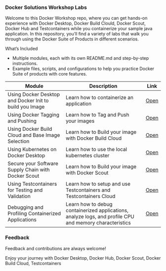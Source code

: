 
### Docker Solutions Workshop Labs

Welcome to this Docker Workshop repo, where you can get hands-on experience with Docker Desktop, Docker Build Clould, Docker Scout, Docker Hub and Testcontainers while you containerize your sample java application. In this repository, you’ll find a variety of labs that walk you through using the Docker Suite of Products in different scenarios.

What’s Included

* Multiple modules, each with its own README.md and step-by-step instructions.
* Example files, scripts, and configurations to help you practice Docker Suite of products with core features.

| Module                                             | Description                                       | Link                                                                                        |
|----------------------------------------------------|---------------------------------------------------|---------------------------------------------------------------------------------------------|
| Using Docker Desktop and Docker Init to build you Image                           | Learn how to containerize an application              | [Open](https://github.com/artofthepossible/whale-of-a-time/blob/main/labs/01_Using_Docker_Desktop_and_Docker_Init.md) |
| Using Docker Tagging and Pushing                                       | Learn how to Tag and Push your images                          | [Open](https://github.com/artofthepossible/whale-of-a-time/blob/main/labs/02_Using_docker_tag_and_push.md)  |
| Using Docker Build Cloud and Base Image Selection                                 | Learn how to Build your image with Docker Build Cloud | [Open](https://github.com/artofthepossible/whale-of-a-time/blob/main/labs/03_Using_docker_build_cloud_and_Base_Image_Selection.md)  |
| Using Kubernetes on Docker Desktop | Learn how to use the local kubernetes cluster | [Open](https://github.com/artofthepossible/whale-of-a-time/blob/main/labs/04_Using_kubernetes_on_docker_desktop.md)  |
| Secure your Software Supply Chain with Docker Scout| Learn how to Build your image with Docker Scout | [Open](https://github.com/artofthepossible/whale-of-a-time/blob/main/labs/05_Secure_your_supply_chain_with_docker_scout.md)  |
| Using Testcontainers for Testing and Validation| Learn how to setup and use Testcontainers and Testcontainers Cloud | [Open](https://github.com/artofthepossible/whale-of-a-time/blob/main/labs/06_Using_testcontainers_for_Testing_and_Validation.md)  |
| Debugging and Profiling Containerized Applications| Learn how to debug containerized applications, analyze logs, and profile CPU and memory characteristics | [Open](https://github.com/artofthepossible/whale-of-a-time/blob/main/labs/07_Debugging%20and_Profiling%20Containerized_Applications.md)  |

### Feedback
Feedback and contributions are always welcome!

Enjoy your journey with Docker Desktop, Docker Hub, Docker Scout, Docker Build Cloud, Testcontainers 